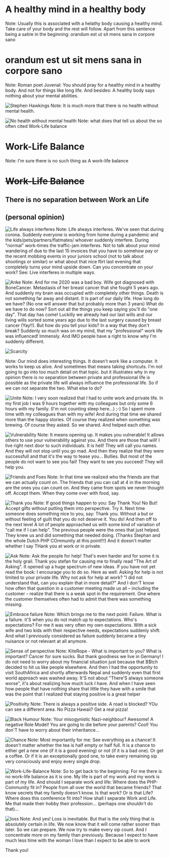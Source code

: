 # A healthy mind in a healthy body
Note: Usually this is associated with a helathy body causing a healthy mind. Take care of your body and the rest will follow.
Apart from this sentence being a satire in the beginning: orandum est ut sit mens sana in corpore sano



# orandum est ut sit mens sana in corpore sano
Note: Roman poet Juvenal: You should pray for a healthy mind in a healthy body. And not for things like long life. 
And besides: A healthy body says nothing about your mental abilities.



![Stephen Hawkings](../resources/hawkings.jpg)
Note: It is much more that there is no health without mental health.



![No health without mental health](../resources/noHealthWithoutMentalHealth.jpg)
Note: what does that tell us about the so often cited Work-Life balance



# Work-Life Balance
Note: I'm sure there is no such thing as A work-life balance



# ~~Work-Life Balance~~



## There is no separation between Work an Life
## (personal opinion)




![Life always interferes](../resources/interfere.jpg)
Note: Life always interferes. We've seen that during corona. Suddenly everyone is working from home during a pandemic and the kids/pets/partners/flatmates/ whoever 
suddenly interfere. During "normal" work-times the traffic-jam interferes. Not to talk about your mind wandering of due to the
last 15 invoices that you have to somehow pay or the recent mobbing events in your juniors school (not to talk about shootings or similar)
or what about that nice flirt last evening that completely turns your mind upside down. Can you concentrate on your work?
See: Live interferes in multiple ways. 



![Anke](../resources/anke.jpg)
Note: And for me 2020 was a bad boy. Wife got diagnosed with BoneCancer. Metastasis of her breast cancer 
that she fought 5 years ago. And suddenly my brain was occupied with completely other things. Death is not something 
far away and distant. It is part of our daily life. How long do we have? (No one will answer that but probably more 
than 3 years) What do we have to do now? Sort out all the things you keep saying you'll do "one day". That day has come!
Luckilly we already had our last wills and our living wills sorted some years ago due to the last surgery caused by 
breast cancer (Yay!!). But how do you tell your kids? In a way that they don't break? Suddenly so much was on my mind,
that my "professional" work life was influenced! Immensly. And IMO people have a right to know why I'm suddenly 
different.




![Scarcity](../resources/scarcity.jpg)

Note: Our mind does interesting things. It doesn't work like a computer. It works to keep us alive. And sometimes that 
means taking shortcuts. I'm not going to go into too much detail on that topic. but it illustrates why in my opinion 
there is no separation between private and professional life is possible as the private life will always influence the professional life.
So if we can not separate the two. What else to do?



![Unite](../resources/unite.jpg)
Note: I very soon realized that I had to unite work and private life. In my first job I was 9 hours together with my colleagues but only some 
6 hours with my family. (I'm not counting sleep here...) ;-) So I spent more time with my colleagues than with my wife!
And during that time we shared more than the happy stories. Of course they realized when something was brewing. Of course 
they asked. So we shared. And helped each other. 



![Vulnerability](../resources/vulnerable.jpg)
Note: It means opening up. It makes you vulnerable! It allows others to use your vulnerability against you. 
And there are those that will! I live right next door to such individuals. It is hell! They will call you names. And 
they will not stop until you go mad. And then they realize that they were successfull and that it's the way to tease you...
Bullies. But most of the people do not want to see you fail! They want to see you succeed! They will help you.



![Friends and Foes](../resources/friendsAndFoes.jpg)
Note: In that time we realized who the friends are that we can actually count on. The friends that you can call at 4 in 
the morning are the ones you can count on. And they came from spots we never thought off. Accept them. When they come over 
with food, say.



![Thank you](../resources/thankyou.jpg)
Note: If good things happen to you: Say Thank You! No But! Accept gifts without putting them into perspective. Try it.
Next time someone does something nice to you, say: Thank you. Without a but or without feeling of guilt that you do not deserve it. 
You do! And then off to the next level A lot of people approached us with some kind of variation of "call me if I can help". The previous people were the ones
that just helped. They knew us and did something that needed doing. (Thanks Stephan and the whole Dutch PHP COmmunity at this point!!!)
And it doesn't matter whether I say THank you at work or in private. 



![Ask](../resources/unite.jpg)
Note: Ask the people for help! That's even harder and for some it is the holy grail. Thank you stefan for causing me to finally
read "The Art of Asking". It opened up a huge spectrum of new ideas. If you have not yet read the book: I encourage you to do so. 
Here as well: Asking for help is not limited to your private life. Why not ask for help at work? "I did not understand 
that, can you explain that in more detail?" And I don'T know how often that question in a customer meeting made us all 
– including the customer – realize that there is a weak spot in the requirement. One where the customer themselves often 
had to admit that there was something missing.



![Embrace failure](../resources/failure.jpg)
Note: Which brings me to the next point: Failure. What is a failure. it'S when you do not match up to expectations. Who's 
expectations? For me it was very often my own expectations. With a sick wife and two kids with their respective needs,
expectations suddenly shift. And what I previously considered as failure suddenly became a tiny nuisance or not relevant at all anymore. 



![Sense of perspective](../resources/perspective3.jpg)
Note: KiteRope - What is important to you? What is important? Cancer for sure sucks. But thank goodness we live in Germany! I do not 
need to worry about my financial situation just because that B$tch decided to hit us like people elsewhere. And then I 
had the opportunity to visit SouthAfrica and shortly afterwards Nepal and suddenly even that first world approach was washed away.
It'S not about "There'S always someone worse", it's about realizing how much luck I have. And when I have seen how people 
that have nothing share that little they have with a smile that was the point that I realized that staying positive is a great helper



![Positivity](../resources/positivity.jpg)
Note: There is always a positive side. A road is blocked? YOu can see a different area. No Pizza Hawaii? Get a real pizza!



![Black Humour](../resources/blackHumour.jpg)
Note: Your misogynistic Nazi-neighbour? Awesome! A negative Role Model! You are going to die before your parents? Cool! You 
don'T have to worry about their inheritance...



![Chance](../resources/tea.jpg)
Note: Most importantly for me: See everything as a chance! It doesn't matter whether the tea is half empty or half 
full. It is a chance to either get a new one (if it is a good evening) or not (if it is a bad one). Or get a coffee. 
Or if it is an exceptionally good one, to take every remaining sip very consciously and enjoy every single drop. 



![Work-Life-Balance](../resources/elephpant.jpg)
Note: So to get back to the beginning: For me there is no work-life balance as it is one. My life is part of my work and my 
work is part of my life. And should I separate work and life: Where does the PHP-Community fit in? People from
all over the world that became friends? That know secrets that my family doesn't know. Is that work? Or is that Life?
Where does this comference fit into? How shall I separate Work and Life. Me that made their hobby their profession... 
(perhaps one shouldn't do that)...



![loss](../resources/meer.jpg)
Note: And yes! Loss is inevitable. But that is the only thing that is absolutely certain in life. We now know that it
will come rather sooner than later. So we can prepare. We now try to make every sip count. And I concentrate more on
my family than previously. Because I expect to have much less time with the woman I love than I expect to be able to work



Thank you!






